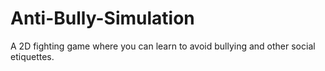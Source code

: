 # Anti-Bully-Simulation
A 2D fighting game where you can learn to avoid bullying and other social etiquettes. 
